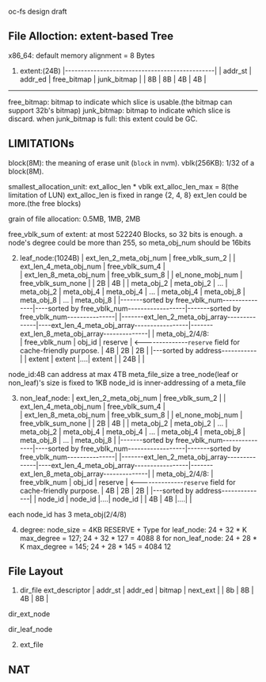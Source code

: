 oc-fs design draft 

File Alloction: extent-based Tree
---------------------------------

x86_64: default memory alignment = 8 Bytes

1. extent:(24B)
|-----------------------------------------------|
| addr_st | addr_ed | free_bitmap | junk_bitmap |
| 8B      | 8B      | 4B          | 4B          |
-------------------------------------------------
free_bitmap: bitmap to indicate which slice is usable.(the bitmap can support 32b's bitmap)
junk_bitmap: bitmap to indicate which slice is discard.
when junk_bitmap is full: this extent could be GC.

LIMITATIONs
-----------
block(8M): the meaning of erase unit (`block` in nvm). 
vblk(256KB): 1/32 of a block(8M).


smallest_allocation_unit: ext_alloc_len * vblk
ext_alloc_len_max = 8(the limitation of LUN)
ext_alloc_len is fixed in range {2, 4, 8}
ext_len could be more.(the free blocks)

grain of file allocation: 0.5MB, 1MB, 2MB

free_vblk_sum of extent: at most 522240 Blocks, so 32 bits is enough.
a node's degree could be more than 255, so meta_obj_num should be 16bits

2. leaf_node:(1024B)
| ext_len_2_meta_obj_num | free_vblk_sum_2    | 
| ext_len_4_meta_obj_num | free_vblk_sum_4    |																					
| ext_len_8_meta_obj_num | free_vblk_sum_8    |
| el_none_mobj_num       | free_vblk_sum_none |
| 2B                     | 4B                 |
| meta_obj_2 | meta_obj_2 | ... |  meta_obj_2 | meta_obj_4 | meta_obj_4 | ... |  meta_obj_4 | meta_obj_8 | meta_obj_8 | ... |  meta_obj_8 |
|-------sorted by free_vblk_num---------------|----sorted by free_vblk_num------------------|-------sorted by free_vblk_num---------------|
|-------ext_len_2_meta_obj_array--------------|----ext_len_4_meta_obj_array-----------------|-------ext_len_8_meta_obj_array--------------|
| meta_obj_2/4/8:  
| free_vblk_num | obj_id | reserve | <--------------`reserve` field for cache-friendly purpose.
| 4B            | 2B     | 2B      | 
|---sorted by address-----------|
| extent | extent |....| extent |
| 24B    |                      |
 
node_id:4B can address at max 4TB meta_file_size
a tree_node(leaf or non_leaf)'s size is fixed to 1KB
node_id is inner-addressing of a meta_file

3. non_leaf_node:
| ext_len_2_meta_obj_num | free_vblk_sum_2    | 
| ext_len_4_meta_obj_num | free_vblk_sum_4    |																					
| ext_len_8_meta_obj_num | free_vblk_sum_8    |
| el_none_mobj_num       | free_vblk_sum_none |
| 2B                     | 4B                 |
| meta_obj_2 | meta_obj_2 | ... |  meta_obj_2 | meta_obj_4 | meta_obj_4 | ... |  meta_obj_4 | meta_obj_8 | meta_obj_8 | ... |  meta_obj_8 |
|-------sorted by free_vblk_num---------------|----sorted by free_vblk_num------------------|-------sorted by free_vblk_num---------------|
|-------ext_len_2_meta_obj_array--------------|----ext_len_4_meta_obj_array-----------------|-------ext_len_8_meta_obj_array--------------|
| meta_obj_2/4/8:
| free_vblk_num | obj_id | reserve | <--------------`reserve` field for cache-friendly purpose.
| 4B            | 2B     | 2B      | 
|---sorted by address--------------|
| node_id | node_id |....| node_id |
| 4B      | 4B      |....|         |

each node_id has 3 meta_obj(2/4/8)

4. degree:
node_size = 4KB                                                                     RESERVE + Type
for leaf_node:      24 + 32 * K         max_degree = 127;  24 + 32 * 127  = 4088    8
for non_leaf_node:  24 + 28 * K         max_degree = 145;  24 + 28 * 145 = 4084     12


File Layout
-----------



1. dir_file
ext_descriptor
| addr_st | addr_ed | bitmap | next_ext |
| 8b      | 8B      | 4B     | 8B       |


dir_ext_node


dir_leaf_node






2. ext_file


NAT
---





